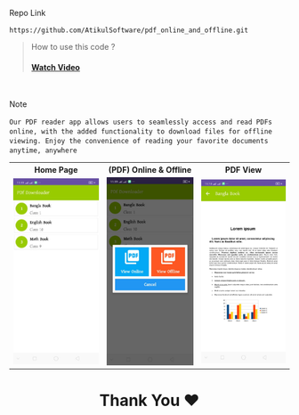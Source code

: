Repo Link 
```
https://github.com/AtikulSoftware/pdf_online_and_offline.git
```

> How to use this code ? <h4><a href="https://youtu.be/n0kRnFY2PlU?si=vgPsZTCveJONa9F6">Watch Video</a></h4>
<br>

> [!NOTE]
> `Our PDF reader app allows users to seamlessly access and read PDFs online, with the added functionality to download files for offline viewing. Enjoy the convenience of reading your favorite documents anytime, anywhere`

<table align="center">
    <tr>
        <th>Home Page</th>
        <th>(PDF) Online & Offline</th>
        <th>PDF View</th>
    </tr>
    <tr>
        <td><img width="200"
                src="https://raw.githubusercontent.com/AtikulSoftware/AtikulFiles/main/pdf%20download/bookimg1.jpeg"
                alt="Home Page">
        </td>
        <td><img width="200"
                src="https://raw.githubusercontent.com/AtikulSoftware/AtikulFiles/main/pdf%20download/bookimg2.jpeg"
                alt="(PDF) Online & Offline"></td>
        <td><img width="200" src="https://raw.githubusercontent.com/AtikulSoftware/AtikulFiles/main/pdf%20download/bookimg3.jpeg"
                alt="PDF View">
        </td>
    </tr>
</table>

<h1 align="center">Thank You ❤️</h1>
